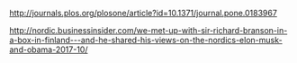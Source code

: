 
http://journals.plos.org/plosone/article?id=10.1371/journal.pone.0183967  

http://nordic.businessinsider.com/we-met-up-with-sir-richard-branson-in-a-box-in-finland---and-he-shared-his-views-on-the-nordics-elon-musk-and-obama-2017-10/  
